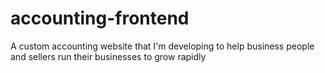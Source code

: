 # accounting-frontend
A custom accounting website that I'm developing to help business people and sellers run their businesses to grow rapidly
